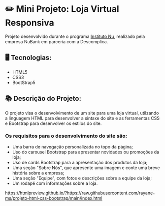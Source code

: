 ﻿# :pencil2: Mini Projeto: Loja Virtual Responsiva
 
  Projeto desenvolvido durante o programa [Instituto Nu](https://institutonu.com.br), realizado pela empresa NuBank em parceria com a Descomplica.
 
 ## :desktop_computer:	Tecnologias:
 - HTML5
 - CSS3
 - BootStrap5
 
 
## :books: Descrição do Projeto:

O projeto visa o desenvolvimento de um site para uma loja virtual, utilzando a linguagem HTML para desenvolver a sintaxe do site e as ferramentas CSS e Bootstrap para desenvolver os estilos do site.

### Os requisitos para o desenvolvimento do site são:

- Uma barra de navegação personalizada no topo da página;
- Uso do carousel Bootstrap para apresentar novidades ou promoções da loja;
- Uso de cards Bootstrap para a apresentação dos produtos da loja;
- Uma seção "Sobre Nós", que apresente uma imagem e conte uma breve história sobre a empresa;
- Uma seção "Equipe", com fotos e descrições sobre a equipe da loja;
- Um rodapé com informações sobre a loja.

https://htmlpreview.github.io/?https://raw.githubusercontent.com/rayane-ms/projeto-html-css-bootstrap/main/index.html
